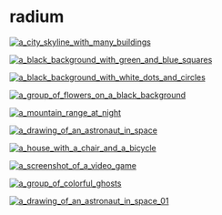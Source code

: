 # radium

<a href="a_city_skyline_with_many_buildings.png"><img alt="a_city_skyline_with_many_buildings" src="a_city_skyline_with_many_buildings.png"></a>

<a href="a_black_background_with_green_and_blue_squares.jpg"><img alt="a_black_background_with_green_and_blue_squares" src="a_black_background_with_green_and_blue_squares.jpg"></a>

<a href="a_black_background_with_white_dots_and_circles.png"><img alt="a_black_background_with_white_dots_and_circles" src="a_black_background_with_white_dots_and_circles.png"></a>

<a href="a_group_of_flowers_on_a_black_background.png"><img alt="a_group_of_flowers_on_a_black_background" src="a_group_of_flowers_on_a_black_background.png"></a>

<a href="a_mountain_range_at_night.png"><img alt="a_mountain_range_at_night" src="a_mountain_range_at_night.png"></a>

<a href="a_drawing_of_an_astronaut_in_space.png"><img alt="a_drawing_of_an_astronaut_in_space" src="a_drawing_of_an_astronaut_in_space.png"></a>

<a href="a_house_with_a_chair_and_a_bicycle.jpg"><img alt="a_house_with_a_chair_and_a_bicycle" src="a_house_with_a_chair_and_a_bicycle.jpg"></a>

<a href="a_screenshot_of_a_video_game.png"><img alt="a_screenshot_of_a_video_game" src="a_screenshot_of_a_video_game.png"></a>

<a href="a_group_of_colorful_ghosts.png"><img alt="a_group_of_colorful_ghosts" src="a_group_of_colorful_ghosts.png"></a>

<a href="a_drawing_of_an_astronaut_in_space_01.png"><img alt="a_drawing_of_an_astronaut_in_space_01" src="a_drawing_of_an_astronaut_in_space_01.png"></a>

